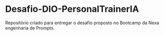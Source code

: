 # Desafio-DIO-PersonalTrainerIA
Repositório criado para entregar o desafio proposto no Bootcamp da Nexa engenharia de Prompts.
